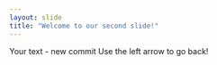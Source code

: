```yaml
---
layout: slide
title: "Welcome to our second slide!"
---
```

Your text - new commit
Use the left arrow to go back!
